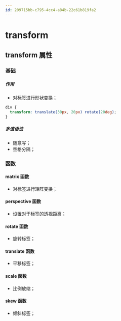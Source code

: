 ```yaml
---
id: 209715bb-c795-4cc4-a84b-22c61b819fa2
---
```

# transform

## transform 属性

### 基础

##### 作用

- 对标签进行形状变换；

```css
div {
  transform: translate(30px, 20px) rotate(20deg);
}
```

##### 多值语法

- 随意写；
- 空格分隔；

### 函数

#### matrix 函数

- 对标签进行矩阵变换；

#### perspective 函数

- 设置对于标签的透视距离；

#### rotate 函数

- 旋转标签；

#### translate 函数

- 平移标签；

#### scale 函数

- 比例放缩；

#### skew 函数

- 倾斜标签；
